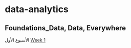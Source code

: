 # data-analytics




## Foundations_Data, Data, Everywhere

الأسبوع الأول [Week 1](/Foundations_Data%2C%20Data%2C%20Everywhere/Week_1)
